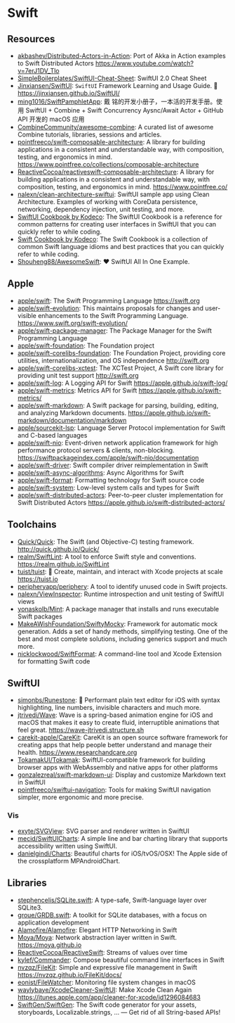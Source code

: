 # Swift

## Resources

- [akbashev/Distributed-Actors-in-Action](https://github.com/akbashev/Distributed-Actors-in-Action):
  Port of Akka in Action examples to Swift Distributed Actors
  <https://www.youtube.com/watch?v=7erJ1DV_Tlo>
- [SimpleBoilerplates/SwiftUI-Cheat-Sheet](https://github.com/SimpleBoilerplates/SwiftUI-Cheat-Sheet):
  SwiftUI 2.0 Cheat Sheet
- [Jinxiansen/SwiftUI](https://github.com/Jinxiansen/SwiftUI): `SwiftUI`
  Framework Learning and Usage Guide. 🚀 <https://jinxiansen.github.io/SwiftUI/>
- [ming1016/SwiftPamphletApp](https://github.com/ming1016/SwiftPamphletApp): 戴
  铭的开发小册子，一本活的开发手册。使用 SwiftUI + Combine + Swift Concurrency
  Aysnc/Await Actor + GitHub API 开发的 macOS 应用
- [CombineCommunity/awesome-combine](https://github.com/CombineCommunity/awesome-combine):
  A curated list of awesome Combine tutorials, libraries, sessions and articles.
- [pointfreeco/swift-composable-architecture](https://github.com/pointfreeco/swift-composable-architecture):
  A library for building applications in a consistent and understandable way,
  with composition, testing, and ergonomics in mind.
  <https://www.pointfree.co/collections/composable-architecture>
- [ReactiveCocoa/reactiveswift-composable-architecture](https://github.com/ReactiveCocoa/reactiveswift-composable-architecture):
  A library for building applications in a consistent and understandable way,
  with composition, testing, and ergonomics in mind. <https://www.pointfree.co/>
- [nalexn/clean-architecture-swiftui](https://github.com/nalexn/clean-architecture-swiftui):
  SwiftUI sample app using Clean Architecture. Examples of working with CoreData
  persistence, networking, dependency injection, unit testing, and more.
- [SwiftUI Cookbook by Kodeco](https://www.kodeco.com/books/swiftui-cookbook):
  The SwiftUI Cookbook is a reference for common patterns for creating user
  interfaces in SwiftUI that you can quickly refer to while coding.
- [Swift Cookbook by Kodeco](https://www.kodeco.com/books/swift-cookbook): The
  Swift Cookbook is a collection of common Swift language idioms and best
  practices that you can quickly refer to while coding.
- [Shouheng88/AwesomeSwift](https://github.com/Shouheng88/AwesomeSwift): ❤️
  SwiftUI All In One Example.

## Apple

- [apple/swift](https://github.com/apple/swift): The Swift Programming Language
  <https://swift.org>
- [apple/swift-evolution](https://github.com/apple/swift-evolution): This
  maintains proposals for changes and user-visible enhancements to the Swift
  Programming Language. <https://www.swift.org/swift-evolution/>
- [apple/swift-package-manager](https://github.com/apple/swift-package-manager):
  The Package Manager for the Swift Programming Language
- [apple/swift-foundation](https://github.com/apple/swift-foundation): The
  Foundation project
- [apple/swift-corelibs-foundation](https://github.com/apple/swift-corelibs-foundation):
  The Foundation Project, providing core utilities, internationalization, and OS
  independence <http://swift.org>
- [apple/swift-corelibs-xctest](https://github.com/apple/swift-corelibs-xctest):
  The XCTest Project, A Swift core library for providing unit test support
  <http://swift.org>
- [apple/swift-log](https://github.com/apple/swift-log): A Logging API for Swift
  <https://apple.github.io/swift-log/>
- [apple/swift-metrics](https://github.com/apple/swift-metrics): Metrics API for
  Swift <https://apple.github.io/swift-metrics/>
- [apple/swift-markdown](https://github.com/apple/swift-markdown): A Swift
  package for parsing, building, editing, and analyzing Markdown documents.
  <https://apple.github.io/swift-markdown/documentation/markdown>
- [apple/sourcekit-lsp](https://github.com/apple/sourcekit-lsp): Language Server
  Protocol implementation for Swift and C-based languages
- [apple/swift-nio](https://github.com/apple/swift-nio): Event-driven network
  application framework for high performance protocol servers & clients,
  non-blocking. <https://swiftpackageindex.com/apple/swift-nio/documentation>
- [apple/swift-driver](https://github.com/apple/swift-driver): Swift compiler
  driver reimplementation in Swift
- [apple/swift-async-algorithms](https://github.com/apple/swift-async-algorithms):
  Async Algorithms for Swift
- [apple/swift-format](https://github.com/apple/swift-format): Formatting
  technology for Swift source code
- [apple/swift-system](https://github.com/apple/swift-system): Low-level system
  calls and types for Swift
- [apple/swift-distributed-actors](https://github.com/apple/swift-distributed-actors):
  Peer-to-peer cluster implementation for Swift Distributed Actors
  <https://apple.github.io/swift-distributed-actors/>

## Toolchains

- [Quick/Quick](https://github.com/Quick/Quick): The Swift (and Objective-C)
  testing framework. <http://quick.github.io/Quick/>
- [realm/SwiftLint](https://github.com/realm/SwiftLint): A tool to enforce Swift
  style and conventions. <https://realm.github.io/SwiftLint>
- [tuist/tuist](https://github.com/tuist/tuist): 🚀 Create, maintain, and
  interact with Xcode projects at scale <https://tuist.io>
- [peripheryapp/periphery](https://github.com/peripheryapp/periphery): A tool to
  identify unused code in Swift projects.
- [nalexn/ViewInspector](https://github.com/nalexn/ViewInspector): Runtime
  introspection and unit testing of SwiftUI views
- [yonaskolb/Mint](https://github.com/yonaskolb/Mint): A package manager that
  installs and runs executable Swift packages
- [MakeAWishFoundation/SwiftyMocky](https://github.com/MakeAWishFoundation/SwiftyMocky):
  Framework for automatic mock generation. Adds a set of handy methods,
  simplifying testing. One of the best and most complete solutions, including
  generics support and much more.
- [nicklockwood/SwiftFormat](https://github.com/nicklockwood/SwiftFormat): A
  command-line tool and Xcode Extension for formatting Swift code

## SwiftUI

- [simonbs/Runestone](https://github.com/simonbs/Runestone): 📝 Performant plain
  text editor for iOS with syntax highlighting, line numbers, invisible
  characters and much more.
- [jtrivedi/Wave](https://github.com/jtrivedi/Wave): Wave is a spring-based
  animation engine for iOS and macOS that makes it easy to create fluid,
  interruptible animations that feel great. <https://wave-jtrivedi.structure.sh>
- [carekit-apple/CareKit](https://github.com/carekit-apple/CareKit): CareKit is
  an open source software framework for creating apps that help people better
  understand and manage their health. <https://www.researchandcare.org>
- [TokamakUI/Tokamak](https://github.com/TokamakUI/Tokamak): SwiftUI-compatible
  framework for building browser apps with WebAssembly and native apps for other
  platforms
- [gonzalezreal/swift-markdown-ui](https://github.com/gonzalezreal/swift-markdown-ui):
  Display and customize Markdown text in SwiftUI
- [pointfreeco/swiftui-navigation](https://github.com/pointfreeco/swiftui-navigation):
  Tools for making SwiftUI navigation simpler, more ergonomic and more precise.

### Vis

- [exyte/SVGView](https://github.com/exyte/SVGView): SVG parser and renderer
  written in SwiftUI
- [mecid/SwiftUICharts](https://github.com/mecid/SwiftUICharts): A simple line
  and bar charting library that supports accessibility written using SwiftUI.
- [danielgindi/Charts](https://github.com/danielgindi/Charts): Beautiful charts
  for iOS/tvOS/OSX! The Apple side of the crossplatform MPAndroidChart.

## Libraries

- [stephencelis/SQLite.swift](https://github.com/stephencelis/SQLite.swift): A
  type-safe, Swift-language layer over SQLite3.
- [groue/GRDB.swift](https://github.com/groue/GRDB.swift): A toolkit for SQLite
  databases, with a focus on application development
- [Alamofire/Alamofire](https://github.com/Alamofire/Alamofire): Elegant HTTP
  Networking in Swift
- [Moya/Moya](https://github.com/Moya/Moya): Network abstraction layer written
  in Swift. <https://moya.github.io>
- [ReactiveCocoa/ReactiveSwift](https://github.com/ReactiveCocoa/ReactiveSwift):
  Streams of values over time
- [kylef/Commander](https://github.com/kylef/Commander): Compose beautiful
  command line interfaces in Swift
- [nvzqz/FileKit](https://github.com/nvzqz/FileKit): Simple and expressive file
  management in Swift <https://nvzqz.github.io/FileKit/docs/>
- [eonist/FileWatcher](https://github.com/eonist/FileWatcher): Monitoring file
  system changes in macOS
- [waylybaye/XcodeCleaner-SwiftUI](https://github.com/waylybaye/XcodeCleaner-SwiftUI):
  Make Xcode Clean Again
  <https://itunes.apple.com/app/cleaner-for-xcode/id1296084683>
- [SwiftGen/SwiftGen](https://github.com/SwiftGen/SwiftGen): The Swift code
  generator for your assets, storyboards, Localizable.strings, … — Get rid of
  all String-based APIs!
